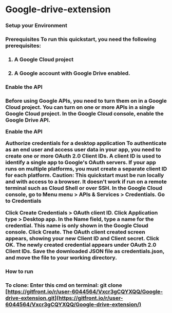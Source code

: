 # Google-drive-extension

<h3> Setup your Environment <h3>
  
Prerequisites
To run this quickstart, you need the following prerequisites:


1) <h4 href='https://developers.google.com/workspace/guides/create-project'> A Google Cloud project <h4>
2) <h4> A Google account with Google Drive enabled. <h4>


<h3 href='https://console.cloud.google.com/flows/enableapi?apiid=drive.googleapis.com' >Enable the API <h3>
Before using Google APIs, you need to turn them on in a Google Cloud project. You can turn on one or more APIs in a single Google Cloud project.
In the Google Cloud console, enable the Google Drive API.

Enable the API

Authorize credentials for a desktop application
To authenticate as an end user and access user data in your app, you need to create one or more OAuth 2.0 Client IDs. A client ID is used to identify a single app to Google's OAuth servers. If your app runs on multiple platforms, you must create a separate client ID for each platform.
Caution: This quickstart must be run locally and with access to a browser. It doesn't work if run on a remote terminal such as Cloud Shell or over SSH.
In the Google Cloud console, go to Menu menu > APIs & Services > Credentials.
Go to Credentials

Click Create Credentials > OAuth client ID.
Click Application type > Desktop app.
In the Name field, type a name for the credential. This name is only shown in the Google Cloud console.
Click Create. The OAuth client created screen appears, showing your new Client ID and Client secret.
Click OK. The newly created credential appears under OAuth 2.0 Client IDs.
Save the downloaded JSON file as credentials.json, and move the file to your working directory.
  

<h3> How to run <h3>

To clone:
Enter this cmd on terminal: git clone [https://gitfront.io/r/user-6044564/Vxcr3gCQYXQQ/Google-drive-extension.git](https://gitfront.io/r/user-6044564/Vxcr3gCQYXQQ/Google-drive-extension/)
  
 
